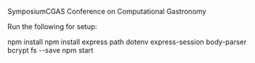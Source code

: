 SymposiumCGAS
Conference on Computational Gastronomy

Run the following for setup:

npm install npm install express path dotenv express-session body-parser bcrypt fs --save npm start